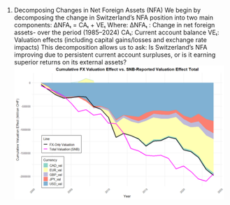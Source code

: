 1. Decomposing Changes in Net Foreign Assets (NFA)
We begin by decomposing the change in Switzerland’s NFA position into two main components:
ΔNFAₜ = CAₜ + VEₜ
Where:
	ΔNFAₜ : Change in net foreign assets-  over the period (1985–2024)
	CAₜ:  Current account balance
	VEₜ:  Valuation effects (including capital gains/losses and exchange rate impacts)
This decomposition allows us to ask: Is Switzerland’s NFA improving due to persistent current account surpluses, or is it earning superior returns on its external assets?
![NFA Plot](VA_comparision_FX.png)
